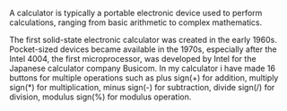 
A calculator is typically a portable electronic device used to perform calculations, ranging from basic arithmetic to complex mathematics.

The first solid-state electronic calculator was created in the early 1960s. Pocket-sized devices became available in the 1970s, especially after the Intel 4004, the first microprocessor, was developed by Intel for the Japanese calculator company Busicom.
In my calculator i have made 16 buttons for multiple operations such as plus sign(+) for addition, multiply sign(*) for multiplication, minus sign(-) for subtraction, divide sign(/) for division, modulus sign(%) for modulus operation.
